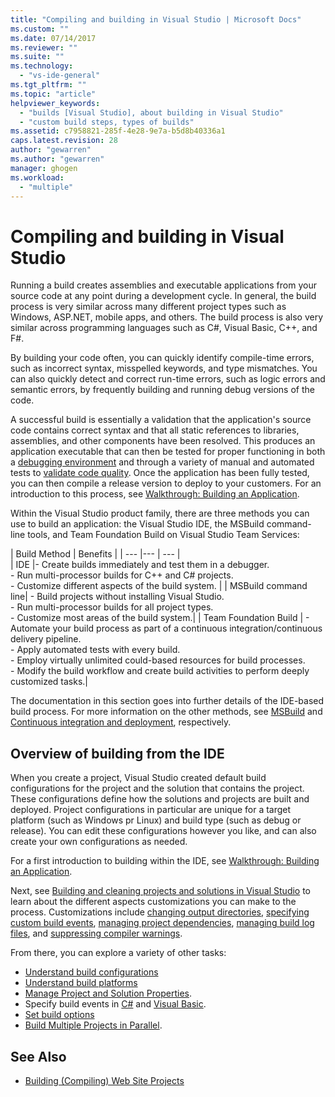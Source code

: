 ```yaml
---
title: "Compiling and building in Visual Studio | Microsoft Docs"
ms.custom: ""
ms.date: 07/14/2017
ms.reviewer: ""
ms.suite: ""
ms.technology: 
  - "vs-ide-general"
ms.tgt_pltfrm: ""
ms.topic: "article"
helpviewer_keywords: 
  - "builds [Visual Studio], about building in Visual Studio"
  - "custom build steps, types of builds"
ms.assetid: c7958821-285f-4e28-9e7a-b5d8b40336a1
caps.latest.revision: 28
author: "gewarren"
ms.author: "gewarren"
manager: ghogen
ms.workload: 
  - "multiple"
---
```


# Compiling and building in Visual Studio

Running a build creates assemblies and executable applications from your source code at any point during a development cycle. In general, the build process is very similar across many different project types such as Windows, ASP.NET, mobile apps, and others. The build process is also very similar across programming languages such as C#, Visual Basic, C++, and F#. 

By building your code often, you can quickly identify compile-time errors, such as incorrect syntax, misspelled keywords, and type mismatches. You can also quickly detect and correct run-time errors, such as logic errors and semantic errors, by frequently building and running debug versions of the code.  

A successful build is essentially a validation that the application's source code contains correct syntax and that all static references to libraries, assemblies, and other components have been resolved. This produces an application executable that can then be tested for proper functioning in both a [debugging environment](../debugger/index.md) and through a variety of manual and automated tests to [validate code quality](../test/improve-code-quality.md). Once the application has been fully tested, you can then compile a release version to deploy to your customers. For an introduction to this process, see [Walkthrough: Building an Application](../ide/walkthrough-building-an-application.md).  

Within the Visual Studio product family, there are three methods you can use to build an application: the Visual Studio IDE, the MSBuild command-line tools, and Team Foundation Build on Visual Studio Team Services:
 
| Build Method | Benefits | 
| --- |--- | --- |  
| IDE |- Create builds immediately and test them in a debugger.<br />- Run multi-processor builds for C++ and C# projects.<br />-   Customize different aspects of the build system. |
| MSBuild command line| - Build projects without installing Visual Studio.<br />- Run multi-processor builds for all project types.<br />-   Customize most areas of the build system.|
| Team Foundation Build | - Automate your build process as part of a continuous integration/continuous delivery pipeline.<br />- Apply automated tests with every build.<br />- Employ virtually unlimited could-based resources for build processes.<br />- Modify the build workflow and create build activities to perform deeply customized tasks.|  

The documentation in this section goes into further details of the IDE-based build process. For more information on the other methods, see [MSBuild](../msbuild/msbuild.md) and [Continuous integration and deployment](https://www.visualstudio.com/docs/build/overview), respectively.

## Overview of building from the IDE  

When you create a project, Visual Studio created default build configurations for the project and the solution that contains the project.  These configurations define how the solutions and projects are built and deployed. Project configurations in particular are unique for a target platform (such as Windows pr Linux) and build type (such as debug or release). You can edit these configurations however you like, and can also create your own configurations as needed.

For a first introduction to building within the IDE, see [Walkthrough: Building an Application](walkthrough-building-an-application.md).  

Next, see [Building and cleaning projects and solutions in Visual Studio](building-and-cleaning-projects-and-solutions-in-visual-studio.md) to learn about the different aspects customizations you can make to the process. Customizations include [changing output directories](how-to-change-the-build-output-directory.md), [specifying custom build events](specifying-custom-build-events-in-visual-studio.md), [managing project dependencies](how-to-create-and-remove-project-dependencies.md), [managing build log files](how-to-view-save-and-configure-build-log-files.md), and [suppressing compiler warnings](how-to-suppress-compiler-warnings.md).

From there, you can explore a variety of other tasks:
- [Understand build configurations](understanding-build-configurations.md)
- [Understand build platforms](understanding-build-platforms.md)
- [Manage Project and Solution Properties](managing-project-and-solution-properties.md).  
- Specify build events in [C#](how-to-specify-build-events-csharp.md) and [Visual Basic](how-to-specify-build-events-visual-basic.md). 
- [Set build options](reference/options-dialog-box-projects-and-solutions-build-and-run.md)
- [Build Multiple Projects in Parallel](../msbuild/building-multiple-projects-in-parallel-with-msbuild.md).  
  
## See Also  

- [Building (Compiling) Web Site Projects](http://msdn.microsoft.com/Library/a9cbb88c-8fff-4c67-848b-98fbfd823193)   
